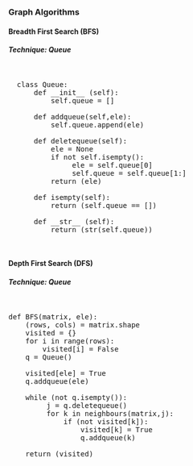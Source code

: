 ### Graph Algorithms
#### Breadth First Search (BFS)
##### Technique: Queue
<pre>
<p>
  class Queue:
      def __init__ (self):
          self.queue = []
      
      def addqueue(self,ele):
          self.queue.append(ele)
      
      def deletequeue(self):
          ele = None
          if not self.isempty():
               ele = self.queue[0]
               self.queue = self.queue[1:]
          return (ele)
  
      def isempty(self):
          return (self.queue == [])
  
      def __str__ (self):
          return (str(self.queue))
</p>
</pre>


#### Depth First Search (DFS)
##### Technique: Queue

<pre>
<p>
def BFS(matrix, ele):
    (rows, cols) = matrix.shape
    visited = {}
    for i in range(rows):
        visited[i] = False
    q = Queue()
    
    visited[ele] = True
    q.addqueue(ele)
    
    while (not q.isempty()):
         j = q.deletequeue()
         for k in neighbours(matrix,j):
             if (not visited[k]):
                 visited[k] = True
                 q.addqueue(k)
                 
    return (visited)
</p>
</pre>

